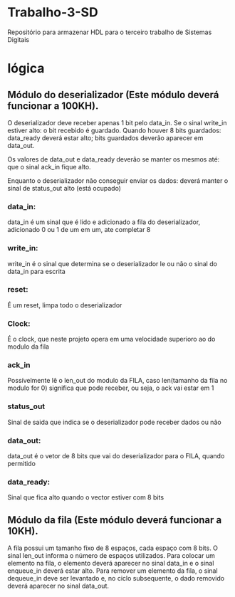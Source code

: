 # Trabalho-3-SD
Repositório para armazenar HDL para o terceiro trabalho de Sistemas Digitais

# lógica

## Módulo do deserializador (Este módulo deverá funcionar a 100KH). 
  O deserializador deve receber apenas 1 bit pelo data_in. 
  Se o sinal write_in estiver alto:
    o bit recebido é guardado. 
  Quando houver 8 bits guardados:
    data_ready deverá estar alto;
    bits guardados deverão aparecer em data_out.
  
  Os valores de data_out e data_ready deverão se manter os mesmos até:
    que o sinal ack_in fique alto.
  
  Enquanto o deserializador não conseguir enviar os dados:
    deverá manter o sinal de status_out alto (está ocupado) 

### data_in:
  data_in é um sinal que é lido e adicionado a fila do deserializador, adicionado 0 ou 1 de um em um, ate completar 8

### write_in: 
  write_in é o sinal que determina se o deserializador le ou não o sinal do data_in para escrita

### reset:
  É um reset, limpa todo  o deserializador

### Clock:
  É o clock, que neste projeto opera em uma velocidade superioro ao do modulo da fila

### ack_in
  Possívelmente lê o len_out do modulo da FILA, caso len(tamanho da fila no modulo for 0) significa que pode receber, ou seja, o ack vai estar em 1

### status_out
  Sinal de saida que indica se o deserializador pode receber dados ou não

### data_out:
  data_out é o vetor de 8 bits que vai do deserializador para o FILA, quando permitido

### data_ready:
  Sinal que fica alto quando o vector estiver com 8 bits

## Módulo da fila (Este módulo deverá funcionar a 10KH). 
  A fila possui um tamanho fixo de 8 espaços, cada espaço com 8 bits. 
  O sinal len_out informa o número de espaços utilizados. 
  Para colocar um elemento na fila, o elemento deverá aparecer no sinal data_in e o sinal enqueue_in deverá estar alto.
  Para remover um elemento da fila, o sinal dequeue_in deve ser levantado e, no ciclo
subsequente, o dado removido deverá aparecer no sinal data_out. 
